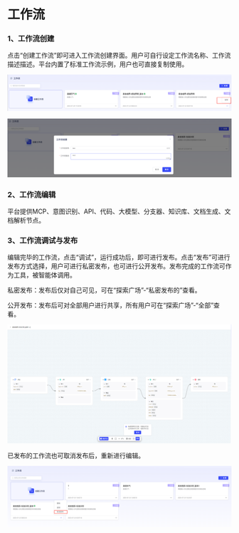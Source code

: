 # 工作流

### **1、工作流创建**

点击“创建工作流”即可进入工作流创建界面。用户可自行设定工作流名称、工作流描述描述。平台内置了标准工作流示例，用户也可直接复制使用。

![image-20250725151902118](assets/image-20250725151902118.png)

![image-20250725151917928](assets/image-20250725151917928.png)

### **2、工作流编辑**

平台提供MCP、意图识别、API、代码、大模型、分支器、知识库、文档生成、文档解析节点。

### **3、工作流调试与发布**

编辑完毕的工作流，点击“调试”，运行成功后，即可进行发布。点击“发布”可进行发布方式选择，用户可进行私密发布，也可进行公开发布。发布完成的工作流可作为工具，被智能体调用。

私密发布：发布后仅对自己可见，可在“探索广场”-“私密发布的”查看。

公开发布：发布后可对全部用户进行共享，所有用户可在“探索广场”-“全部”查看。

![image-20250725154259506](assets/image-20250725154259506.png)

已发布的工作流也可取消发布后，重新进行编辑。

![image-20250725154331266](assets/image-20250725154331266.png)
